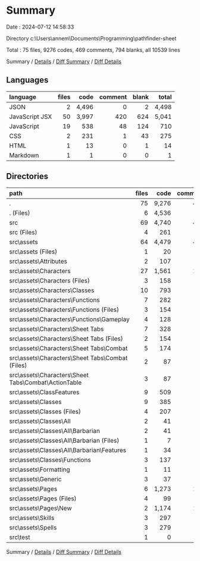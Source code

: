 # Summary

Date : 2024-07-12 14:58:33

Directory c:\\Users\\annem\\Documents\\Programming\\pathfinder-sheet

Total : 75 files,  9276 codes, 469 comments, 794 blanks, all 10539 lines

Summary / [Details](details.md) / [Diff Summary](diff.md) / [Diff Details](diff-details.md)

## Languages
| language | files | code | comment | blank | total |
| :--- | ---: | ---: | ---: | ---: | ---: |
| JSON | 2 | 4,496 | 0 | 2 | 4,498 |
| JavaScript JSX | 50 | 3,997 | 420 | 624 | 5,041 |
| JavaScript | 19 | 538 | 48 | 124 | 710 |
| CSS | 2 | 231 | 1 | 43 | 275 |
| HTML | 1 | 13 | 0 | 1 | 14 |
| Markdown | 1 | 1 | 0 | 0 | 1 |

## Directories
| path | files | code | comment | blank | total |
| :--- | ---: | ---: | ---: | ---: | ---: |
| . | 75 | 9,276 | 469 | 794 | 10,539 |
| . (Files) | 6 | 4,536 | 1 | 6 | 4,543 |
| src | 69 | 4,740 | 468 | 788 | 5,996 |
| src (Files) | 4 | 261 | 2 | 49 | 312 |
| src\\assets | 64 | 4,479 | 466 | 738 | 5,683 |
| src\\assets (Files) | 1 | 20 | 0 | 1 | 21 |
| src\\assets\\Attributes | 2 | 107 | 9 | 14 | 130 |
| src\\assets\\Characters | 27 | 1,561 | 148 | 257 | 1,966 |
| src\\assets\\Characters (Files) | 3 | 158 | 20 | 31 | 209 |
| src\\assets\\Characters\\Classes | 10 | 793 | 96 | 121 | 1,010 |
| src\\assets\\Characters\\Functions | 7 | 282 | 13 | 78 | 373 |
| src\\assets\\Characters\\Functions (Files) | 3 | 154 | 13 | 47 | 214 |
| src\\assets\\Characters\\Functions\\Gameplay | 4 | 128 | 0 | 31 | 159 |
| src\\assets\\Characters\\Sheet Tabs | 7 | 328 | 19 | 27 | 374 |
| src\\assets\\Characters\\Sheet Tabs (Files) | 2 | 154 | 10 | 17 | 181 |
| src\\assets\\Characters\\Sheet Tabs\\Combat | 5 | 174 | 9 | 10 | 193 |
| src\\assets\\Characters\\Sheet Tabs\\Combat (Files) | 2 | 87 | 5 | 3 | 95 |
| src\\assets\\Characters\\Sheet Tabs\\Combat\\ActionTable | 3 | 87 | 4 | 7 | 98 |
| src\\assets\\ClassFeatures | 9 | 509 | 57 | 83 | 649 |
| src\\assets\\Classes | 9 | 385 | 45 | 69 | 499 |
| src\\assets\\Classes (Files) | 4 | 207 | 23 | 33 | 263 |
| src\\assets\\Classes\\All | 2 | 41 | 0 | 15 | 56 |
| src\\assets\\Classes\\All\\Barbarian | 2 | 41 | 0 | 15 | 56 |
| src\\assets\\Classes\\All\\Barbarian (Files) | 1 | 7 | 0 | 3 | 10 |
| src\\assets\\Classes\\All\\Barbarian\\Features | 1 | 34 | 0 | 12 | 46 |
| src\\assets\\Classes\\Functions | 3 | 137 | 22 | 21 | 180 |
| src\\assets\\Formatting | 1 | 11 | 2 | 1 | 14 |
| src\\assets\\Generic | 3 | 37 | 11 | 3 | 51 |
| src\\assets\\Pages | 6 | 1,273 | 112 | 194 | 1,579 |
| src\\assets\\Pages (Files) | 4 | 99 | 3 | 16 | 118 |
| src\\assets\\Pages\\New | 2 | 1,174 | 109 | 178 | 1,461 |
| src\\assets\\Skills | 3 | 297 | 41 | 52 | 390 |
| src\\assets\\Spells | 3 | 279 | 41 | 64 | 384 |
| src\\test | 1 | 0 | 0 | 1 | 1 |

Summary / [Details](details.md) / [Diff Summary](diff.md) / [Diff Details](diff-details.md)
